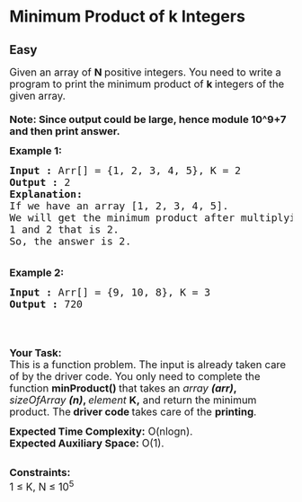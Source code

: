 # Minimum Product of k Integers
## Easy
<div class="problem-statement">
                <p></p><p><span style="font-size:18px">Given an array of <strong>N </strong>positive integers. You need to&nbsp;write a program to print the minimum product of <strong>k </strong>integers of the given array.<br>
<br>
<strong>Note: Since output could be large, hence module 10^9+7 and then print answer.</strong></span></p>

<p><span style="font-size:18px"><strong>Example 1:</strong></span></p>

<pre><span style="font-size:18px"><strong>Input :</strong> Arr[] = {1, 2, 3, 4, 5}, K = 2
<strong>Output :</strong> 2
<strong>Explanation:
</strong>If we have an array [1, 2, 3, 4, 5]. 
We will get the minimum product after multiplying
1 and 2 that is 2.
So, the answer is 2.

</span></pre>

<p><span style="font-size:18px"><strong>Example 2:</strong></span></p>

<pre><span style="font-size:18px"><strong>Input :</strong> Arr[] = {9, 10, 8}, K = 3
<strong>Output :</strong> 720

</span></pre>

<p>&nbsp;</p>

<p><span style="font-size:18px"><strong>Your Task:</strong><br>
This is a function problem. The input is already taken care of by the driver code. You only need to complete the function <strong>minProduct() </strong>that takes an&nbsp;<em>array <strong>(arr)</strong></em><strong>, </strong><em>sizeOfArray <strong>(n)</strong></em><strong>, </strong><em>element</em>&nbsp;<strong>K,</strong> and return the minimum product. The<strong> driver code </strong>takes care of the <strong>printing</strong>.</span></p>

<p><span style="font-size:18px"><strong>Expected Time Complexity:</strong>&nbsp;O(nlogn).<br>
<strong>Expected Auxiliary Space:</strong>&nbsp;O(1).</span></p>

<p><br>
<span style="font-size:18px"><strong>Constraints:</strong><br>
1 ≤ K, N ≤ 10<sup>5</sup></span></p>
 <p></p>
            </div>